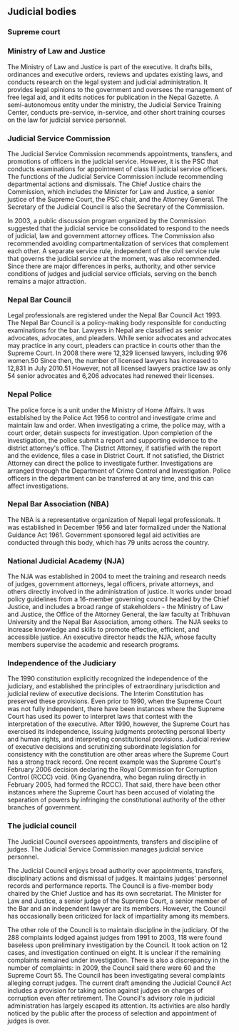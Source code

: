 ## Judicial bodies

### Supreme court


### Ministry of Law and Justice

The Ministry of Law and Justice is part of the executive. It drafts bills, ordinances and executive orders, reviews and updates existing laws, and conducts research on the legal system and judicial administration. It provides legal opinions to the government and oversees the management of free legal aid, and it edits notices for publication in the Nepal Gazette. A semi-autonomous entity under the ministry, the Judicial Service Training Center, conducts pre-service, in-service, and other short training courses on the law for judicial service personnel.

### Judicial Service Commission

The Judicial Service Commission recommends appointments, transfers, and promotions of officers in the judicial service. However, it is the PSC that conducts examinations for appointment of class III judicial service officers. The functions of the Judicial Service Commission include recommending departmental actions and dismissals. The Chief Justice chairs the Commission, which includes the Minister for Law and Justice, a senior justice of the Supreme Court, the PSC chair, and the Attorney General. The Secretary of the Judicial Council is also the Secretary of the Commission.

In 2003, a public discussion program organized by the Commission suggested that the judicial service be consolidated to respond to the needs of judicial, law and government attorney offices. The Commission also recommended avoiding compartmentalization of services that complement each other. A separate service rule, independent of the civil service rule that governs the judicial service at the moment, was also recommended. Since there are major differences in perks, authority, and other service conditions of judges and judicial service officials, serving on the bench remains a major attraction.

### Nepal Bar Council

Legal professionals are registered under the Nepal Bar Council Act 1993. The Nepal Bar Council is a policy-making body responsible for conducting examinations for the bar. Lawyers in Nepal are classified as senior advocates, advocates, and pleaders. While senior advocates and advocates may practice in any court, pleaders can practice in courts other than the Supreme Court. In 2008 there were 12,329 licensed lawyers, including 976 women.50 Since then, the number of licensed lawyers has increased to 12,831 in July 2010.51 However, not all licensed lawyers practice law as only 54 senior advocates and 6,206 advocates had renewed their licenses.

### Nepal Police

The police force is a unit under the Ministry of Home Affairs. It was established by the Police Act 1956 to control and investigate crime and maintain law and order. When investigating a crime, the police may, with a court order, detain suspects for investigation. Upon completion of the investigation, the police submit a report and supporting evidence to the district attorney's office. The District Attorney, if satisfied with the report and the evidence, files a case in District Court. If not satisfied, the District Attorney can direct the police to investigate further. Investigations are arranged through the Department of Crime Control and Investigation. Police officers in the department can be transferred at any time, and this can affect investigations.

### Nepal Bar Association (NBA)

The NBA is a representative organization of Nepali legal professionals. It was established in December 1956 and later formalized under the National Guidance Act 1961. Government sponsored legal aid activities are conducted through this body, which has 79 units across the country.

### National Judicial Academy (NJA)

The NJA was established in 2004 to meet the training and research needs of judges, government attorneys, legal officers, private attorneys, and others directly involved in the administration of justice. It works under broad policy guidelines from a 16-member governing council headed by the Chief Justice, and includes a broad range of stakeholders - the Ministry of Law and Justice, the Office of the Attorney General, the law faculty at Tribhuvan University and the Nepal Bar Association, among others. The NJA seeks to increase knowledge and skills to promote effective, efficient, and accessible justice. An executive director heads the NJA, whose faculty members supervise the academic and research programs.

### Independence of the Judiciary

The 1990 constitution explicitly recognized the independence of the judiciary, and established the principles of extraordinary jurisdiction and judicial review of executive decisions. The Interim Constitution has preserved these provisions. Even prior to 1990, when the Supreme Court was not fully independent, there have been instances where the Supreme Court has used its power to interpret laws that contest with the interpretation of the executive. After 1990, however, the Supreme Court has exercised its independence, issuing judgments protecting personal liberty and human rights, and interpreting constitutional provisions. Judicial review of executive decisions and scrutinizing subordinate legislation for consistency with the constitution are other areas where the Supreme Court has a strong track record. One recent example was the Supreme Court's February 2006 decision declaring the Royal Commission for Corruption Control (RCCC) void. (King Gyanendra, who began ruling directly in February 2005, had formed the RCCC). That said, there have been other instances where the Supreme Court has been accused of violating the separation of powers by infringing the constitutional authority of the other branches of government.

### The judicial council

The Judicial Council oversees appointments, transfers and discipline of judges. The Judicial Service Commission manages judicial service personnel.

The Judicial Council enjoys broad authority over appointments, transfers, disciplinary actions and dismissal of judges. It maintains judges' personnel records and performance reports. The Council is a five-member body chaired by the Chief Justice and has its own secretariat. The Minister for Law and Justice, a senior judge of the Supreme Court, a senior member of the Bar and an independent lawyer are its members. However, the Council has occasionally been criticized for lack of impartiality among its members.

The other role of the Council is to maintain discipline in the judiciary. Of the 288 complaints lodged against judges from 1991 to 2003, 118 were found baseless upon preliminary investigation by the Council. It took action on 12 cases, and investigation continued on eight. It is unclear if the remaining complaints remained under investigation. There is also a discrepancy in the number of complaints: in 2009, the Council said there were 60 and the Supreme Court 55. The Council has been investigating several complaints alleging corrupt judges. The current draft amending the Judicial Council Act includes a provision for taking action against judges on charges of corruption even after retirement. The Council's advisory role in judicial administration has largely escaped its attention. Its activities are also hardly noticed by the public after the process of selection and appointment of judges is over.
